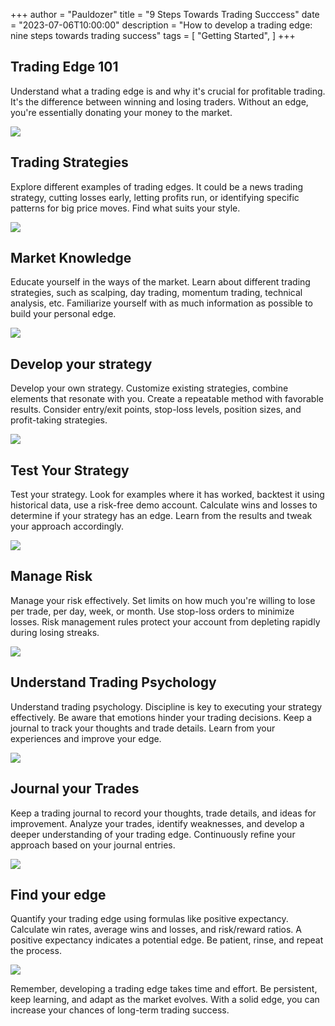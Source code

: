 +++
author = "Pauldozer"
title = "9 Steps Towards Trading Succcess"
date = "2023-07-06T10:00:00"
description = "How to develop a trading edge: nine steps towards trading success"
tags = [
   "Getting Started",
]
+++


## Trading Edge 101
Understand what a trading edge is and why it's crucial for profitable trading. It's the difference between winning and losing traders. Without an edge, you're essentially donating your money to the market.

![](images/strategies.jpeg)


## Trading Strategies
Explore different examples of trading edges. It could be a news trading strategy, cutting losses early, letting profits run, or identifying specific patterns for big price moves. Find what suits your style. 

![](images/news.jpeg)


## Market Knowledge
Educate yourself in the ways of the market. Learn about different trading strategies, such as scalping, day trading, momentum trading, technical analysis, etc. Familiarize yourself with as much information as possible to build your personal edge. 

![](images/learn.jpeg)


## Develop your strategy
Develop your own strategy. Customize existing strategies, combine elements that resonate with you. Create a repeatable method with favorable results. Consider entry/exit points, stop-loss levels, position sizes, and profit-taking strategies. 

![](images/process.jpeg)


## Test Your Strategy
Test your strategy. Look for examples where it has worked, backtest it using historical data, use a risk-free demo account. Calculate wins and losses to determine if your strategy has an edge. Learn from the results and tweak your approach accordingly. 

![](images/test.png)

## Manage Risk
 Manage your risk effectively. Set limits on how much you're willing to lose per trade, per day, week, or month. Use stop-loss orders to minimize losses. Risk management rules protect your account from depleting rapidly during losing streaks. 

![](images/risk.jpeg)

## Understand Trading Psychology
Understand trading psychology. Discipline is key to executing your strategy effectively. Be aware that emotions hinder your trading decisions. Keep a journal to track your thoughts and trade details. Learn from your experiences and improve your edge. 

![](images/psych.jpeg)


## Journal your Trades
Keep a trading journal to record your thoughts, trade details, and ideas for improvement. Analyze your trades, identify weaknesses, and develop a deeper understanding of your trading edge. Continuously refine your approach based on your journal entries. 

![](images/journal.jpeg)


## Find your edge
Quantify your trading edge using formulas like positive expectancy. Calculate win rates, average wins and losses, and risk/reward ratios. A positive expectancy indicates a potential edge. Be patient, rinse, and repeat the process.

![](images/erudite.jpeg)

Remember, developing a trading edge takes time and effort. Be persistent, keep learning, and adapt as the market evolves. With a solid edge, you can increase your chances of long-term trading success.
